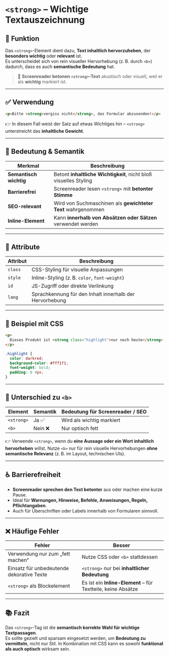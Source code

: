 # `<strong>` – Wichtige Textauszeichnung

## 🧩 Funktion

Das `<strong>`-Element dient dazu, **Text inhaltlich hervorzuheben**, der **besonders wichtig** oder **relevant** ist.  
Es unterscheidet sich von rein visueller Hervorhebung (z. B. durch `<b>`) dadurch, dass es auch **semantische Bedeutung** hat.

> 📌 **Screenreader betonen `<strong>`-Text** akustisch oder visuell, weil er als **wichtig** markiert ist.

---

## ✅ Verwendung

```html
<p>Bitte <strong>vergiss nicht</strong>, das Formular abzusenden!</p>
```

👉 In diesem Fall weist der Satz auf etwas Wichtiges hin – `<strong>` unterstreicht das **inhaltliche Gewicht**.

---

## 🎯 Bedeutung & Semantik

| Merkmal              | Beschreibung |
|----------------------|--------------|
| **Semantisch wichtig** | Betont **inhaltliche Wichtigkeit**, nicht bloß visuelles Styling |
| **Barrierefrei**     | Screenreader lesen `<strong>` mit **betonter Stimme** |
| **SEO-relevant**     | Wird von Suchmaschinen als **gewichteter Text** wahrgenommen |
| **Inline-Element**   | Kann **innerhalb von Absätzen oder Sätzen** verwendet werden |

---

## 🔧 Attribute

| Attribut | Beschreibung |
|----------|--------------|
| `class`  | CSS-Styling für visuelle Anpassungen |
| `style`  | Inline-Styling (z. B. `color`, `font-weight`) |
| `id`     | JS-Zugriff oder direkte Verlinkung |
| `lang`   | Sprachkennung für den Inhalt innerhalb der Hervorhebung |

---

## 🎨 Beispiel mit CSS

```html
<p>
  Dieses Produkt ist <strong class="highlight">nur noch heute</strong> zum Sonderpreis erhältlich.
</p>
```

```css
.highlight {
  color: darkred;
  background-color: #fff1f1;
  font-weight: bold;
  padding: 0 4px;
}
```

---

## 📐 Unterschied zu `<b>`

| Element     | Semantik         | Bedeutung für Screenreader / SEO |
|-------------|------------------|----------------------------------|
| `<strong>`  | Ja ✅             | Wird als wichtig markiert        |
| `<b>`       | Nein ❌           | Nur optisch fett                 |

👉 Verwende `<strong>`, wenn du **eine Aussage oder ein Wort inhaltlich hervorheben** willst. Nutze `<b>` nur für rein visuelle Hervorhebungen **ohne semantische Relevanz** (z. B. im Layout, technischen UIs).

---

## ♿ Barrierefreiheit

- **Screenreader sprechen den Text betonter** aus oder machen eine kurze Pause.
- Ideal für **Warnungen, Hinweise, Befehle, Anweisungen, Regeln, Pflichtangaben**.
- Auch für Überschriften oder Labels innerhalb von Formularen sinnvoll.

---

## ❌ Häufige Fehler

| Fehler                                         | Besser                                       |
|-----------------------------------------------|----------------------------------------------|
| Verwendung nur zum „fett machen“              | Nutze CSS oder `<b>` stattdessen             |
| Einsatz für unbedeutende dekorative Texte     | `<strong>` nur bei **inhaltlicher Bedeutung** |
| `<strong>` als Blockelement                   | Es ist ein **Inline-Element** – für Textteile, keine Absätze |

---

## 📚 Fazit

Das `<strong>`-Tag ist die **semantisch korrekte Wahl für wichtige Textpassagen**.  
Es sollte gezielt und sparsam eingesetzt werden, um **Bedeutung zu vermitteln**, nicht nur Stil. In Kombination mit CSS kann es sowohl **funktional als auch optisch** wirksam sein.
